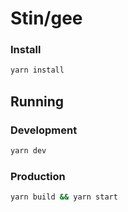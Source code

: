 # Stin/gee

### Install
```sh
yarn install
```

## Running

### Development
```sh
yarn dev
```

### Production
```sh
yarn build && yarn start
```
